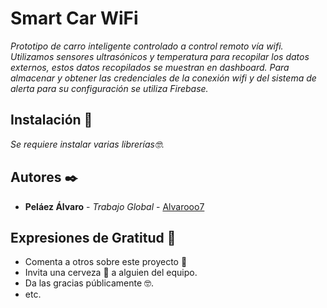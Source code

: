 # Smart Car WiFi

_Prototipo de carro inteligente controlado a control remoto vía wifi. Utilizamos sensores ultrasónicos y temperatura para recopilar los datos externos, estos datos recopilados se muestran en dashboard. Para almacenar y obtener las credenciales de la conexión wifi y del sistema de alerta para su configuración se utiliza Firebase._

## Instalación 🔧

_Se requiere instalar varias librerías🤓._ 

## Autores ✒️


* **Peláez Álvaro** - *Trabajo Global* - [Alvarooo7](https://github.com/Alvarooo7)


## Expresiones de Gratitud 🎁

* Comenta a otros sobre este proyecto 📢
* Invita una cerveza 🍺 a alguien del equipo. 
* Da las gracias públicamente 🤓.
* etc.
